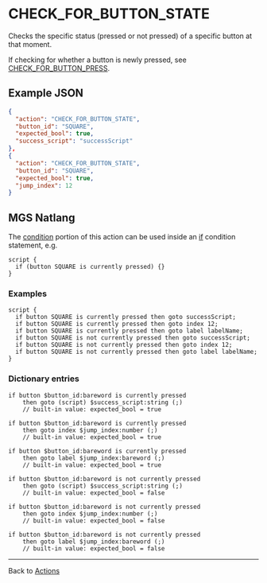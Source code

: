 # CHECK_FOR_BUTTON_STATE

Checks the specific status (pressed or not pressed) of a specific button at that moment.

If checking for whether a button is newly pressed, see [CHECK_FOR_BUTTON_PRESS](../actions/CHECK_FOR_BUTTON_PRESS).

## Example JSON

```json
{
  "action": "CHECK_FOR_BUTTON_STATE",
  "button_id": "SQUARE",
  "expected_bool": true,
  "success_script": "successScript"
},
{
  "action": "CHECK_FOR_BUTTON_STATE",
  "button_id": "SQUARE",
  "expected_bool": true,
  "jump_index": 12
}
```

## MGS Natlang

The [condition](../actions/conditional_gotos) portion of this action can be used inside an [if](../mgs/advanced_syntax/if_and_else) condition statement, e.g.

```mgs
script {
  if (button SQUARE is currently pressed) {}
}
```

### Examples

```mgs
script {
  if button SQUARE is currently pressed then goto successScript;
  if button SQUARE is currently pressed then goto index 12;
  if button SQUARE is currently pressed then goto label labelName;
  if button SQUARE is not currently pressed then goto successScript;
  if button SQUARE is not currently pressed then goto index 12;
  if button SQUARE is not currently pressed then goto label labelName;
}
```

### Dictionary entries

```
if button $button_id:bareword is currently pressed
    then goto (script) $success_script:string (;)
	// built-in value: expected_bool = true

if button $button_id:bareword is currently pressed
    then goto index $jump_index:number (;)
	// built-in value: expected_bool = true

if button $button_id:bareword is currently pressed
    then goto label $jump_index:bareword (;)
	// built-in value: expected_bool = true

if button $button_id:bareword is not currently pressed
    then goto (script) $success_script:string (;)
	// built-in value: expected_bool = false

if button $button_id:bareword is not currently pressed
    then goto index $jump_index:number (;)
	// built-in value: expected_bool = false

if button $button_id:bareword is not currently pressed
    then goto label $jump_index:bareword (;)
	// built-in value: expected_bool = false
```

---

Back to [Actions](../actions)
